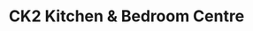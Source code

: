 ---
title: "CK2 Kitchen & Bedroom Centre"
url: /bandon/ck2-kitchen-und-bedroom-centre/
shop: Küchen
---